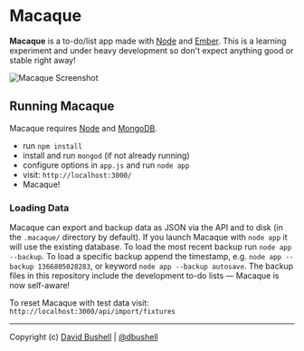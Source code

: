 Macaque
========

**Macaque** is a to-do/list app made with [Node](http://nodejs.org/) and [Ember](http://emberjs.com/). This is a learning experiment and under heavy development so don't expect anything good or stable right away!

![Macaque Screenshot](https://raw.github.com/dbushell/Macaque/master/public/img/screenshot.png)

## Running Macaque

Macaque requires [Node](http://nodejs.org/) and [MongoDB](http://www.mongodb.org/).

* run `npm install`
* install and run `mongod` (if not already running)
* configure options in `app.js` and run `node app`
* visit: `http://localhost:3000/`
* Macaque!

### Loading Data

Macaque can export and backup data as JSON via the API and to disk (in the `.macaque/` directory by default). If you launch Macaque with `node app` it will use the existing database. To load the most recent backup run `node app --backup`. To load a specific backup append the timestamp, e.g. `node app --backup 1366805028283`, or keyword `node app --backup autosave`. The backup files in this repository include the development to-do lists — Macaque is now self-aware!

To reset Macaque with test data visit: `http://localhost:3000/api/import/fixtures`

* * *

Copyright (c) [David Bushell](http://dbushell.com) | [@dbushell](http://twitter.com/dbushell)
